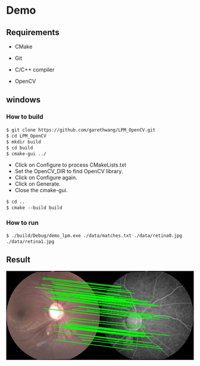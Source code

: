 # Demo

## Requirements

- CMake

- Git

- C/C++ compiler
- OpenCV

## windows

### How to build

```
$ git clone https://github.com/garethwang/LPM_OpenCV.git
$ cd LPM_OpenCV
$ mkdir build
$ cd build
$ cmake-gui ../
```

- Click  on Configure to process CMakeLists.txt
- Set the OpenCV_DIR to find OpenCV library.
- Click on Configure again.
- Click on Generate.
- Close the cmake-gui.

```
$ cd ..
$ cmake --build build
```

### How to run

```
$ ./build/Debug/demo_lpm.exe ./data/matches.txt ./data/retina0.jpg ./data/retina1.jpg
```

## Result

![](data/result.jpg)


